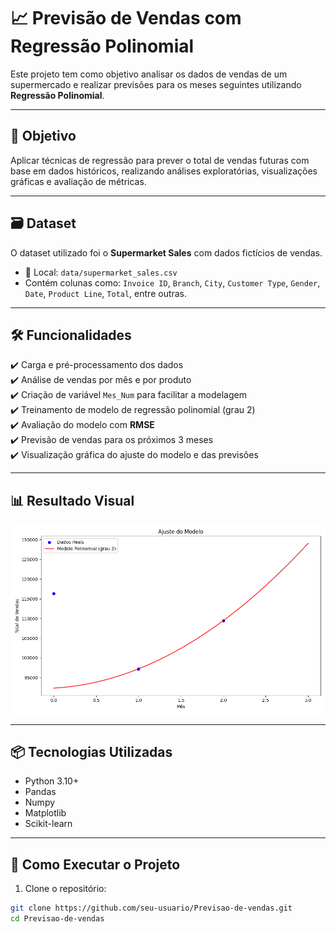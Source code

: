 # 📈 Previsão de Vendas com Regressão Polinomial

Este projeto tem como objetivo analisar os dados de vendas de um supermercado e realizar previsões para os meses seguintes utilizando **Regressão Polinomial**.

---

## 🧠 Objetivo

Aplicar técnicas de regressão para prever o total de vendas futuras com base em dados históricos, realizando análises exploratórias, visualizações gráficas e avaliação de métricas.

---

## 🗃️ Dataset

O dataset utilizado foi o **Supermarket Sales** com dados fictícios de vendas.

- 📁 Local: `data/supermarket_sales.csv`
- Contém colunas como: `Invoice ID`, `Branch`, `City`, `Customer Type`, `Gender`, `Date`, `Product Line`, `Total`, entre outras.

---

## 🛠️ Funcionalidades

✔️ Carga e pré-processamento dos dados  
✔️ Análise de vendas por mês e por produto  
✔️ Criação de variável `Mes_Num` para facilitar a modelagem  
✔️ Treinamento de modelo de regressão polinomial (grau 2)  
✔️ Avaliação do modelo com **RMSE**  
✔️ Previsão de vendas para os próximos 3 meses  
✔️ Visualização gráfica do ajuste do modelo e das previsões

---

## 📊 Resultado Visual

![Gráfico de Ajuste do Modelo](assets/grafico_ajuste.png)

---

## 📦 Tecnologias Utilizadas

- Python 3.10+
- Pandas
- Numpy
- Matplotlib
- Scikit-learn

---

## 🧪 Como Executar o Projeto

1. Clone o repositório:
```bash
git clone https://github.com/seu-usuario/Previsao-de-vendas.git
cd Previsao-de-vendas
